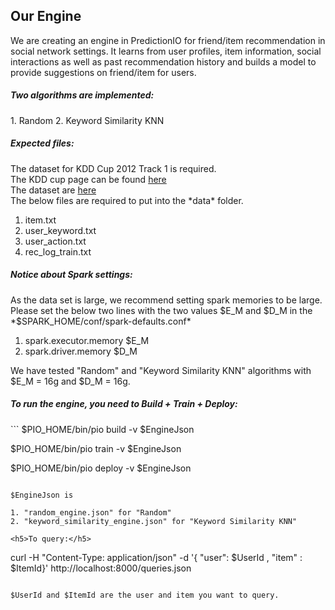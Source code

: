 <h2>Our Engine</h2>
We are creating an engine in PredictionIO for friend/item recommendation in social network settings. It learns from user profiles, item information, social interactions as well as past recommendation history and builds a model to provide suggestions on friend/item for users.

<h5>Two algorithms are implemented:</h5>
1. Random
2. Keyword Similarity KNN

<h5>Expected files:</h5>
The dataset for KDD Cup 2012 Track 1 is required. <br />
The KDD cup page can be found <a href="https://www.kddcup2012.org/c/kddcup2012-track1">here</a><br />
The dataset are <a href="https://www.kddcup2012.org/c/kddcup2012-track1/data">here</a><br />
The below files are required to put into the *data* folder.

1. item.txt
2. user_keyword.txt
3. user_action.txt
4. rec_log_train.txt

<h5>Notice about Spark settings:</h5>
As the data set is large, we recommend setting spark memories to be large. Please set the below two lines with the two values $E_M and $D_M in the *$SPARK_HOME/conf/spark-defaults.conf*

1. spark.executor.memory $E_M
2. spark.driver.memory $D_M

We have tested "Random" and "Keyword Similarity KNN" algorithms with $E_M = 16g and $D_M = 16g.

<h5>To run the engine, you need to Build + Train + Deploy:</h5>
```
$PIO_HOME/bin/pio build -v $EngineJson

$PIO_HOME/bin/pio train -v $EngineJson

$PIO_HOME/bin/pio deploy -v $EngineJson
```

$EngineJson is

1. "random_engine.json" for "Random"
2. "keyword_similarity_engine.json" for "Keyword Similarity KNN"

<h5>To query:</h5>
```
curl -H "Content-Type: application/json" -d '{ "user": $UserId , "item" : $ItemId}' http://localhost:8000/queries.json
```

$UserId and $ItemId are the user and item you want to query.
